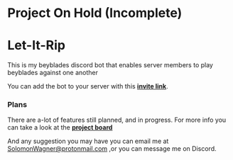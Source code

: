 # Project On Hold (Incomplete)
# Let-It-Rip
This is my beyblades discord bot that enables server members to play beyblades against one another

You can add the bot to your server with this **[invite link](https://discordapp.com/oauth2/authorize?client_id=645295119553134604&scope=bot&permissions=0)**.

### Plans
There are a-lot of features still planned, and in progress. For more info you can take a look at the **[project board](https://github.com/PoetryInCode/letitrip/projects/1?add_cards_query=is%3Aopen)**

And any suggestion you may have you can email me at SolomonWagner@protonmail.com
,or you can message me on Discord.
